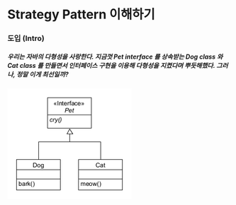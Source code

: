 # Strategy Pattern 이해하기

### 도입 (Intro)
##### 우리는 자바의 다형성을 사랑한다. 지금껏 Pet interface 를 상속받는 Dog class 와 Cat class 를 만들면서 인터페이스 구현을 이용해 다형성을 지켰다며 뿌듯해했다. 그러나, 정말 이게 최선일까?
![inline-block](./Intro/UMLet-Strategy-Intro.png)
